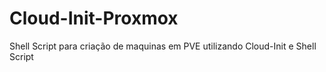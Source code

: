 # Cloud-Init-Proxmox
Shell Script para criação de maquinas em PVE utilizando Cloud-Init e Shell Script
